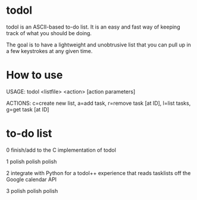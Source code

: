 # todol

todol is an ASCII-based to-do list. It is an easy and fast way of keeping track of what you
should be doing.

The goal is to have a lightweight and unobtrusive list that you can pull up in a few keystrokes
at any given time.

# How to use

USAGE:    todol \<listfile\> \<action\> [action parameters]

ACTIONS:  c=create new list, a=add task, r=remove task [at ID], l=list tasks, g=get task [at ID]

# to-do list


0 finish/add to the C implementation of todol


1 polish polish polish


2 integrate with Python for a todol++ experience that reads tasklists off the Google calendar API


3 polish polish polish




